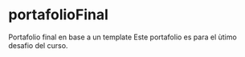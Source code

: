 # portafolioFinal
Portafolio final en base a un template
Este portafolio es para el ùtimo desafio del curso.
